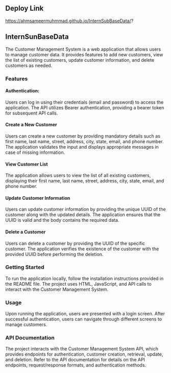 ## Deploy Link
https://ahmsameermuhmmad.github.io/InternSubBaseData/?


## InternSunBaseData

The Customer Management System is a web application that allows users to manage customer data. 
It provides features to add new customers, view the list of existing customers, update customer information,
and delete customers as needed.


### Features

#### Authentication:

Users can log in using their credentials (email and password) to access the application. The API utilizes Bearer authentication, providing a bearer token for subsequent API calls.


#### Create a New Customer

Users can create a new customer by providing mandatory details such as first name, last name, street, address, city, state, email, and phone number. The application validates the input and displays appropriate messages in case of missing information.


#### View Customer List

The application allows users to view the list of all existing customers, displaying their first name, last name, street, address, city, state, email, and phone number.


#### Update Customer Information

Users can update customer information by providing the unique UUID of the customer along with the updated details. The application ensures that the UUID is valid and the body contains the required data.



#### Delete a Customer

Users can delete a customer by providing the UUID of the specific customer. The application verifies the existence of the customer with the provided UUID before performing the deletion.



### Getting Started

To run the application locally, follow the installation instructions provided in the README file. 
The project uses HTML, JavaScript, and API calls to interact with the Customer Management System.


### Usage

Upon running the application, users are presented with a login screen. 
After successful authentication, users can navigate through different screens to manage customers.


### API Documentation

The project interacts with the Customer Management System API, which provides endpoints for authentication, customer creation, retrieval, update, and deletion.
Refer to the API documentation for details on the API endpoints, request/response formats, and authentication methods.



